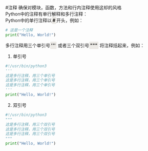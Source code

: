 #注释
确保对模块，函数，方法和行内注释使用这却的风格  
Python中的注释有单行解释和多行注释：   
Python中的单行注释以<span style="padding: 0.2em;margin: 0;background-color: #eceae6;border-radius: 3px;font-weight: bold;">#</span>开头，例如：
```python
# 这是一个注释
print("Hello, World!")
```
多行注释用三个单引号<span style="padding: 0.2em;margin: 0;background-color: #eceae6;border-radius: 3px;font-weight: bold;">'''</span>
或者三个双引号<span style="padding: 0.2em;margin: 0;background-color: #eceae6;border-radius: 3px;font-weight: bold;">"""</span>
将注释括起来，例如：  
1. 单引号
```python
#!/usr/bin/python3 
'''
这是多行注释，用三个单引号
这是多行注释，用三个单引号 
这是多行注释，用三个单引号
'''
print("Hello, World!")
```
2. 双引号
```python
#!/usr/bin/python3 
"""
这是多行注释，用三个双引号
这是多行注释，用三个双引号 
这是多行注释，用三个双引号
"""
print("Hello, World!")
```